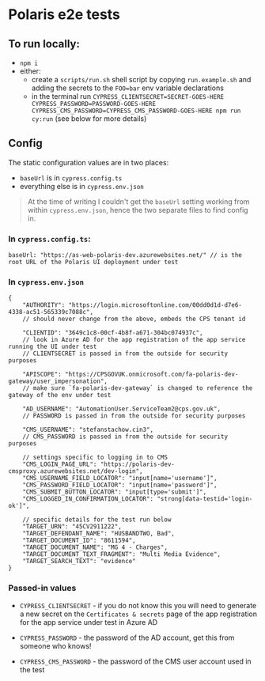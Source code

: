 # Polaris e2e tests

## To run locally:

- `npm i`
- either:
  - create a `scripts/run.sh` shell script by copying `run.example.sh` and adding the secrets to the `FOO=bar`
    env variable declarations
  - in the terminal run `CYPRESS_CLIENTSECRET=SECRET-GOES-HERE CYPRESS_PASSWORD=PASSWORD-GOES-HERE CYPRESS_CMS_PASSWORD=CYPRESS_CMS_PASSWORD-GOES-HERE npm run cy:run`
    (see below for more details)

## Config

The static configuration values are in two places:

- `baseUrl` is in `cypress.config.ts`
- everything else is in `cypress.env.json`

> At the time of writing I couldn't get the `baseUrl` setting working from within `cypress.env.json`, hence the two separate files to find config in.

### In `cypress.config.ts`:

```
baseUrl: "https://as-web-polaris-dev.azurewebsites.net/" // is the root URL of the Polaris UI deployment under test
```

### In `cypress.env.json`

```
{
    "AUTHORITY": "https://login.microsoftonline.com/00dd0d1d-d7e6-4338-ac51-565339c7088c",
    // should never change from the above, embeds the CPS tenant id

    "CLIENTID": "3649c1c8-00cf-4b8f-a671-304bc074937c",
    // look in Azure AD for the app registration of the app service running the UI under test
    // CLIENTSECRET is passed in from the outside for security purposes

    "APISCOPE": "https://CPSGOVUK.onmicrosoft.com/fa-polaris-dev-gateway/user_impersonation",
    // make sure `fa-polaris-dev-gateway` is changed to reference the gateway of the env under test

    "AD_USERNAME": "AutomationUser.ServiceTeam2@cps.gov.uk",
    // PASSWORD is passed in from the outside for security purposes

    "CMS_USERNAME": "stefanstachow.cin3",
    // CMS_PASSWORD is passed in from the outside for security purposes

    // settings specific to logging in to CMS
    "CMS_LOGIN_PAGE_URL": "https://polaris-dev-cmsproxy.azurewebsites.net/dev-login",
    "CMS_USERNAME_FIELD_LOCATOR": "input[name='username']",
    "CMS_PASSWORD_FIELD_LOCATOR": "input[name='password']",
    "CMS_SUBMIT_BUTTON_LOCATOR": "input[type='submit']",
    "CMS_LOGGED_IN_CONFIRMATION_LOCATOR": "strong[data-testid='login-ok']",

    // specific details for the test run below
    "TARGET_URN": "45CV2911222",
    "TARGET_DEFENDANT_NAME": "HUSBANDTWO, Bad",
    "TARGET_DOCUMENT_ID": "8611594",
    "TARGET_DOCUMENT_NAME": "MG 4 - Charges",
    "TARGET_DOCUMENT_TEXT_FRAGMENT": "Multi Media Evidence",
    "TARGET_SEARCH_TEXT": "evidence"
}
```

### Passed-in values

- `CYPRESS_CLIENTSECRET` - if you do not know this you will need to generate a new secret on the `Certificates & secrets`
  page of the app registration for the app service under test in Azure AD

- `CYPRESS_PASSWORD` - the password of the AD account, get this from someone who knows!

- `CYPRESS_CMS_PASSWORD` - the password of the CMS user account used in the test
